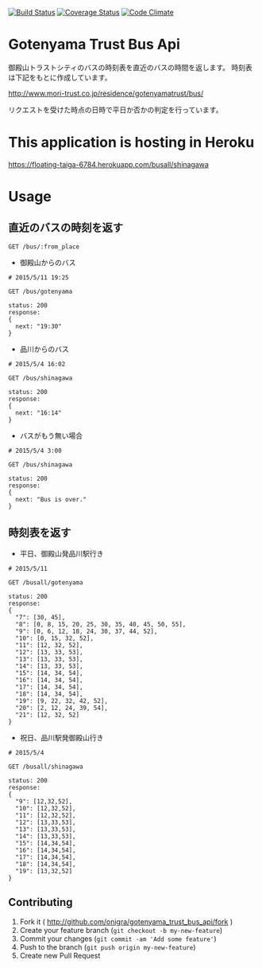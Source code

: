 [![Build Status](https://travis-ci.org/onigra/gotenyama_trust_bus_api.svg?branch=master)](https://travis-ci.org/onigra/gotenyama_trust_bus_api) [![Coverage Status](https://coveralls.io/repos/onigra/gotenyama_trust_bus_api/badge.svg?branch=master)](https://coveralls.io/r/onigra/gotenyama_trust_bus_api?branch=master) [![Code Climate](https://codeclimate.com/github/onigra/gotenyama_trust_bus_api/badges/gpa.svg)](https://codeclimate.com/github/onigra/gotenyama_trust_bus_api)

# Gotenyama Trust Bus Api

御殿山トラストシティのバスの時刻表を直近のバスの時間を返します。
時刻表は下記をもとに作成しています。

http://www.mori-trust.co.jp/residence/gotenyamatrust/bus/

リクエストを受けた時点の日時で平日か否かの判定を行っています。

# This application is hosting in Heroku

https://floating-taiga-6784.herokuapp.com/busall/shinagawa

# Usage

## 直近のバスの時刻を返す

```
GET /bus/:from_place
```

- 御殿山からのバス

```
# 2015/5/11 19:25

GET /bus/gotenyama

status: 200
response:
{
  next: "19:30"
}
```

- 品川からのバス

```
# 2015/5/4 16:02

GET /bus/shinagawa

status: 200
response:
{
  next: "16:14"
}
```

- バスがもう無い場合

```
# 2015/5/4 3:00

GET /bus/shinagawa

status: 200
response:
{
  next: "Bus is over."
}
```

## 時刻表を返す

- 平日、御殿山発品川駅行き

```
# 2015/5/11

GET /busall/gotenyama

status: 200
response:
{
  "7": [30, 45],
  "8": [0, 8, 15, 20, 25, 30, 35, 40, 45, 50, 55],
  "9": [0, 6, 12, 18, 24, 30, 37, 44, 52],
  "10": [0, 15, 32, 52],
  "11": [12, 32, 52],
  "12": [13, 33, 53],
  "13": [13, 33, 53],
  "14": [13, 33, 53],
  "15": [14, 34, 54],
  "16": [14, 34, 54],
  "17": [14, 34, 54],
  "18": [14, 34, 54],
  "19": [9, 22, 32, 42, 52],
  "20": [2, 12, 24, 39, 54],
  "21": [12, 32, 52]
}
```

- 祝日、品川駅発御殿山行き

```
# 2015/5/4

GET /busall/shinagawa

status: 200
response:
{
  "9": [12,32,52],
  "10": [12,32,52],
  "11": [12,32,52],
  "12": [13,33,53],
  "13": [13,33,53],
  "14": [13,33,53],
  "15": [14,34,54],
  "16": [14,34,54],
  "17": [14,34,54],
  "18": [14,34,54],
  "19": [13,32,52]
}
```
## Contributing

1. Fork it ( http://github.com/onigra/gotenyama_trust_bus_api/fork )
2. Create your feature branch (`git checkout -b my-new-feature`)
3. Commit your changes (`git commit -am 'Add some feature'`)
4. Push to the branch (`git push origin my-new-feature`)
5. Create new Pull Request
